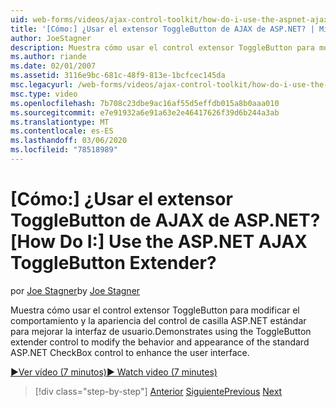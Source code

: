 ```yaml
---
uid: web-forms/videos/ajax-control-toolkit/how-do-i-use-the-aspnet-ajax-togglebutton-extender
title: '[Cómo:] ¿Usar el extensor ToggleButton de AJAX de ASP.NET? | Microsoft Docs'
author: JoeStagner
description: Muestra cómo usar el control extensor ToggleButton para modificar el comportamiento y la apariencia del control CheckBox estándar de ASP.NET para mejorar el usuario...
ms.author: riande
ms.date: 02/01/2007
ms.assetid: 3116e9bc-681c-48f9-813e-1bcfcec145da
msc.legacyurl: /web-forms/videos/ajax-control-toolkit/how-do-i-use-the-aspnet-ajax-togglebutton-extender
msc.type: video
ms.openlocfilehash: 7b708c23dbe9ac16af55d5effdb015a8b0aaa010
ms.sourcegitcommit: e7e91932a6e91a63e2e46417626f39d6b244a3ab
ms.translationtype: MT
ms.contentlocale: es-ES
ms.lasthandoff: 03/06/2020
ms.locfileid: "78518989"
---
```

# <a name="how-do-i-use-the-aspnet-ajax-togglebutton-extender"></a><span data-ttu-id="0e1d4-104">[Cómo:] ¿Usar el extensor ToggleButton de AJAX de ASP.NET?</span><span class="sxs-lookup"><span data-stu-id="0e1d4-104">[How Do I:] Use the ASP.NET AJAX ToggleButton Extender?</span></span>

<span data-ttu-id="0e1d4-105">por [Joe Stagner](https://github.com/JoeStagner)</span><span class="sxs-lookup"><span data-stu-id="0e1d4-105">by [Joe Stagner](https://github.com/JoeStagner)</span></span>

<span data-ttu-id="0e1d4-106">Muestra cómo usar el control extensor ToggleButton para modificar el comportamiento y la apariencia del control de casilla ASP.NET estándar para mejorar la interfaz de usuario.</span><span class="sxs-lookup"><span data-stu-id="0e1d4-106">Demonstrates using the ToggleButton extender control to modify the behavior and appearance of the standard ASP.NET CheckBox control to enhance the user interface.</span></span>

[<span data-ttu-id="0e1d4-107">&#9654;Ver vídeo (7 minutos)</span><span class="sxs-lookup"><span data-stu-id="0e1d4-107">&#9654; Watch video (7 minutes)</span></span>](https://channel9.msdn.com/Blogs/ASP-NET-Site-Videos/how-do-i-use-the-aspnet-ajax-togglebutton-extender)

> [!div class="step-by-step"]
> <span data-ttu-id="0e1d4-108">[Anterior](how-do-i-use-the-aspnet-ajax-hovermenu-extender.md)
> [Siguiente](how-do-i-use-the-aspnet-ajax-dropshadow-extender.md)</span><span class="sxs-lookup"><span data-stu-id="0e1d4-108">[Previous](how-do-i-use-the-aspnet-ajax-hovermenu-extender.md)
[Next](how-do-i-use-the-aspnet-ajax-dropshadow-extender.md)</span></span>
